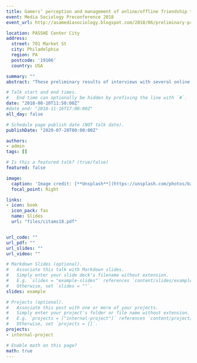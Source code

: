 ```yaml
---
title: Gamers’ perception and management of online/offline friendship ties
event: Media Sociology Preconference 2018
event_url: http://asamediasociology.blogspot.com/2018/06/preliminary-program-schedule-2018.html

location: PASSHE Center City
address:
  street: 701 Market St
  city: Philadelphia
  region: PA
  postcode: '19106'
  country: USA

summary: ""
abstract: "These preliminary results of interviews with several online gamers attempt to trace the boundaries of online-based social networks and its extensions and/or intersections with offline networks. In its core, this work elicited the interviewees to construct a narrative/biography of their top six friendship ties (three online and three offline). The study seeks to answer the following questions what the biography behind each tie in both their online and offline networks is? How does the participant perceive these relationships, and how does he/she manage his/her self-presentation when interacting with each network (offline-online)? A qualitative social network approach was used to collect and analyze data. Previous studies have proposed that online ties do become meaningful, but they usually take longer than offline. The results show that participants do agree that time and consistency of interaction are big factors; however, with the technology available today, online ties can be reached at any moment and can be more consistent. The results also support the assumption that online gamers who consistently interact with their online ties are willing to extend those friendships into the offline realm. "

# Talk start and end times.
#   End time can optionally be hidden by prefixing the line with `#`.
date: "2018-08-10T11:50:00Z"
#date_end: "2018-11-16T17:00:00Z"
all_day: false

# Schedule page publish date (NOT talk date).
publishDate: "2020-07-28T00:00:00Z"

authors: 
- admin
tags: []

# Is this a featured talk? (true/false)
featured: false

image:
  caption: 'Image credit: [**Unsplash**](https://unsplash.com/photos/bzdhc5b3Bxs)'
  focal_point: Right

links: 
- icon: book
  icon_pack: fas
  name: Slides
  url: "files/citams18.pdf"


url_code: ""
url_pdf: ""
url_slides: ""
url_video: ""

# Markdown Slides (optional).
#   Associate this talk with Markdown slides.
#   Simply enter your slide deck's filename without extension.
#   E.g. `slides = "example-slides"` references `content/slides/example-slides.md`.
#   Otherwise, set `slides = ""`.
slides: example

# Projects (optional).
#   Associate this post with one or more of your projects.
#   Simply enter your project's folder or file name without extension.
#   E.g. `projects = ["internal-project"]` references `content/project/deep-learning/index.md`.
#   Otherwise, set `projects = []`.
projects:
- internal-project

# Enable math on this page?
math: true
---
```



